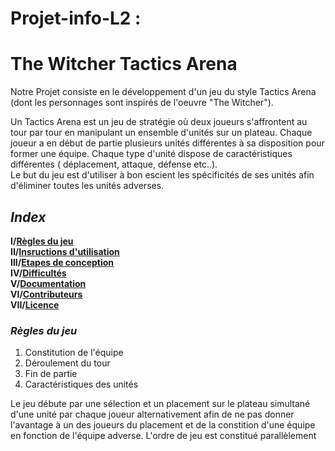 # Projet-info-L2 : 

# **The Witcher Tactics Arena**

 Notre Projet consiste en le développement d'un jeu du style Tactics Arena (dont les personnages sont inspirés de l'oeuvre "The Witcher").

Un Tactics Arena est un jeu de stratégie où deux joueurs s'affrontent au tour par tour en manipulant un ensemble d'unités sur un plateau.
Chaque joueur a en début de partie plusieurs unités différentes à sa disposition pour former une équipe. Chaque type d'unité dispose de caractéristiques différentes ( déplacement, attaque, défense etc..).  
Le but du jeu est d'utiliser à bon escient les spécificités de ses unités afin d'éliminer toutes les unités adverses. 

## *Index*

 **I/[Règles du jeu](#Règlesdujeu)**  
 **II/[Insructions d'utilisation](#Instructionsd'utilisation)**  
 **III/[Etapes de conception](#Etapesdeconception)**  
 **IV/[Difficultés](#Difficultés)**  
 **V/[Documentation](#Documentation)**  
 **VI/[Contributeurs](#Contributeur)**  
 **VII/[Licence](#Licence)** 
 
 
 ### *Règles du jeu*
  
  1. Constitution de l'équipe
  2. Déroulement du tour
  3. Fin de partie
  4. Caractéristiques des unités 
  
  
  
  
 Le jeu débute par une sélection et un placement sur le plateau simultané d'une unité par chaque joueur alternativement afin de ne pas donner l'avantage à un des joueurs du placement et de la constition d'une équipe en fonction de l'équipe adverse.
 L'ordre de jeu est constitué parallèlement 
  
 
 
 



